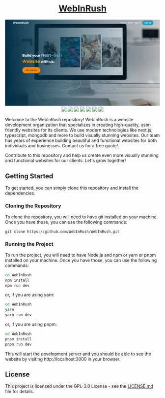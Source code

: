 <div align="center">

# [WebInRush](https://WebInRush.vercel.app/)

![](https://raw.githubusercontent.com/WebInRush/WebInRush/main/preview.webp)
![](https://img.shields.io/github/license/WebInRush/WebInRush?style=for-the-badge)
![](https://img.shields.io/github/languages/top/WebInRush/WebInRush?style=for-the-badge)
![](https://img.shields.io/github/languages/count/WebInRush/WebInRush?style=for-the-badge)
![](https://img.shields.io/github/languages/code-size/WebInRush/WebInRush?style=for-the-badge)
![](https://img.shields.io/github/repo-size/WebInRush/WebInRush?style=for-the-badge)
![](https://img.shields.io/github/last-commit/WebInRush/WebInRush?style=for-the-badge)
![](https://img.shields.io/github/commit-activity/w/WebInRush/WebInRush?style=for-the-badge)

</div>

Welcome to the WebInRush repository! WebInRush is a website development organization that specializes in creating high-quality, user-friendly websites for its clients. We use modern technologies like next.js, typescript, mongodb and more to build visually stunning websites. Our team has years of experience building beautiful and functional websites for both individuals and businesses. Contact us for a free quote!.

Contribute to this repository and help us create even more visually stunning and functional websites for our clients. Let's grow together!

## Getting Started

To get started, you can simply clone this repository and install the dependencies.

### Cloning the Repository

To clone the repository, you will need to have git installed on your machine. Once you have those, you can use the following commands:

```bash
git clone https://github.com/WebInRush/WebInRush.git
```

### Running the Project

To run the project, you will need to have Node.js and npm or yarn or pnpm installed on your machine. Once you have those, you can use the following commands:

```bash
cd WebInRush
npm install
npm run dev
```

or, if you are using yarn:

```bash
cd WebInRush
yarn
yarn run dev
```

or, if you are using pnpm:

```bash
cd WebInRush
pnpm install
pnpm run dev
```

This will start the development server and you should be able to see the website by visiting http://localhost:3000 in your browser.

## License

This project is licensed under the GPL-3.0 License - see the [LICENSE.md](https://github.com/WebInRush/WebInRush/blob/main/LICENSE) file for details.
